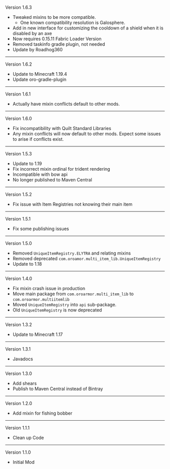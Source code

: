 Version 1.6.3

- Tweaked mixins to be more compatible.
  - One known compatibility resolution is Galosphere.
- Add in new interface for customizing the cooldown of a shield when it is disabled by an axe
- Now requires 0.15.11 Fabric Loader Version
- Removed taskinfo gradle plugin, not needed
- Update by Roadhog360

----
Version 1.6.2

- Update to Minecraft 1.19.4
- Update oro-gradle-plugin

----
Version 1.6.1

- Actually have mixin conflicts default to other mods.

----
Version 1.6.0

- Fix incompatibility with Quilt Standard Libraries
- Any mixin conflicts will now default to other mods. Expect some issues to arise if conflicts exist.

----
Version 1.5.3

- Update to 1.19
- Fix incorrect mixin ordinal for trident rendering
- Incompatible with bow api
- No longer published to Maven Central

----
Version 1.5.2

- Fix issue with Item Registries not knowing their main item

----
Version 1.5.1

- Fix some publishing issues

----
Version 1.5.0

- Removed `UniqueItemRegistry.ELYTRA` and relating mixins
- Removed deprecated `com.oroamor.multi_item_lib.UniqueItemRegistry`
- Update to 1.18

----
Version 1.4.0

- Fix mixin crash issue in production
- Move main package from `com.oroarmor.multi_item_lib` to `com.oroarmor.multiitemlib`
- Moved `UniqueItemRegistry` into `api` sub-package.
- Old `UniqueItemRegistry` is now deprecated

----
Version 1.3.2

- Update to Minecraft 1.17

----
Version 1.3.1

- Javadocs

----
Version 1.3.0

- Add shears
- Publish to Maven Central instead of Bintray

----
Version 1.2.0
- Add mixin for fishing bobber
----
Version 1.1.1
- Clean up Code
----
Version 1.1.0
- Initial Mod
